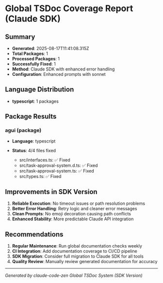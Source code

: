 # Global TSDoc Coverage Report (Claude SDK)

## Summary
- **Generated**: 2025-08-17T11:41:08.315Z
- **Total Packages**: 1
- **Processed Packages**: 1
- **Successfully Fixed**: 1
- **Method**: Claude SDK with enhanced error handling
- **Configuration**: Enhanced prompts with sonnet

## Language Distribution
- **typescript**: 1 packages

## Package Results

### agui (package)
- **Language**: typescript
- **Status**: 4/4 files fixed

  - src/interfaces.ts: ✅ Fixed
  - src/task-approval-system.d.ts: ✅ Fixed
  - src/task-approval-system.ts: ✅ Fixed
  - src/types.ts: ✅ Fixed


## Improvements in SDK Version
1. **Reliable Execution**: No timeout issues or path resolution problems
2. **Better Error Handling**: Retry logic and cleaner error messages  
3. **Clean Prompts**: No emoji decoration causing path conflicts
4. **Enhanced Stability**: More predictable Claude API integration

## Recommendations
1. **Regular Maintenance**: Run global documentation checks weekly
2. **CI Integration**: Add documentation coverage to CI/CD pipeline
3. **SDK Migration**: Consider full migration to Claude SDK for all tools
4. **Quality Review**: Manually review generated documentation for accuracy

---
*Generated by claude-code-zen Global TSDoc System (SDK Version)*
